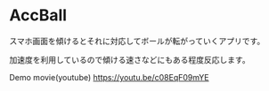 # AccBall
スマホ画面を傾けるとそれに対応してボールが転がっていくアプリです。

加速度を利用しているので傾ける速さなどにもある程度反応します。

Demo movie(youtube)
https://youtu.be/c08EqF09mYE

